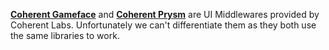 [**Coherent Gameface**](https://docs.coherent-labs.com/cpp-gameface/) and [**Coherent Prysm**](https://docs.coherent-labs.com/cpp-prysm ) are UI Middlewares provided by Coherent Labs.
Unfortunately we can't differentiate them as they both use the same libraries to work.